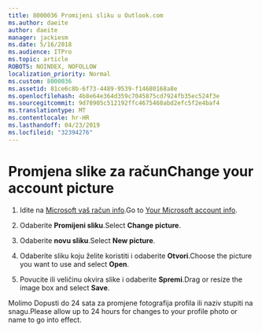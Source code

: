 ```yaml
---
title: 8000036 Promijeni sliku u Outlook.com
ms.author: daeite
author: daeite
manager: jackiesm
ms.date: 5/16/2018
ms.audience: ITPro
ms.topic: article
ROBOTS: NOINDEX, NOFOLLOW
localization_priority: Normal
ms.custom: 8000036
ms.assetid: 81ce6c8b-6f73-4489-9539-f14680168a8e
ms.openlocfilehash: 4b8e64e364d359c7045875cd7924fb35ec524f3e
ms.sourcegitcommit: 9d78905c512192ffc4675468abd2efc5f2e4baf4
ms.translationtype: MT
ms.contentlocale: hr-HR
ms.lasthandoff: 04/23/2019
ms.locfileid: "32394276"
---
```

# <a name="change-your-account-picture"></a><span data-ttu-id="ecfcf-102">Promjena slike za račun</span><span class="sxs-lookup"><span data-stu-id="ecfcf-102">Change your account picture</span></span>

1. <span data-ttu-id="ecfcf-103">Idite na [Microsoft vaš račun info](https://go.microsoft.com/fwlink/p/?linkid=860841).</span><span class="sxs-lookup"><span data-stu-id="ecfcf-103">Go to [Your Microsoft account info](https://go.microsoft.com/fwlink/p/?linkid=860841).</span></span>
    
2. <span data-ttu-id="ecfcf-104">Odaberite **Promijeni sliku**.</span><span class="sxs-lookup"><span data-stu-id="ecfcf-104">Select **Change picture**.</span></span> 
    
3. <span data-ttu-id="ecfcf-105">Odaberite **novu sliku**.</span><span class="sxs-lookup"><span data-stu-id="ecfcf-105">Select **New picture**.</span></span> 
    
4. <span data-ttu-id="ecfcf-106">Odaberite sliku koju želite koristiti i odaberite **Otvori**.</span><span class="sxs-lookup"><span data-stu-id="ecfcf-106">Choose the picture you want to use and select **Open**.</span></span> 
    
5. <span data-ttu-id="ecfcf-107">Povucite ili veličinu okvira slike i odaberite **Spremi**.</span><span class="sxs-lookup"><span data-stu-id="ecfcf-107">Drag or resize the image box and select **Save**.</span></span> 
    
<span data-ttu-id="ecfcf-108">Molimo Dopusti do 24 sata za promjene fotografija profila ili naziv stupiti na snagu.</span><span class="sxs-lookup"><span data-stu-id="ecfcf-108">Please allow up to 24 hours for changes to your profile photo or name to go into effect.</span></span>
  

